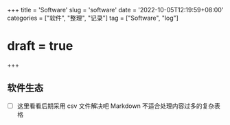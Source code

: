 +++
title = 'Software'
slug = 'software'
date = '2022-10-05T12:19:59+08:00' 
categories = ["软件", "整理", "记录"]
tag = ["Software", "log"]
# draft = true
+++

## 软件生态

- [ ] 这里看看后期采用 csv 文件解决吧 Markdown 不适合处理内容过多的复杂表格
